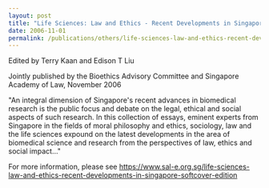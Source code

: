 ```yaml
---
layout: post
title: "Life Sciences: Law and Ethics - Recent Developments in Singapore"
date: 2006-11-01
permalink: /publications/others/life-sciences-law-and-ethics-recent-developments-in-singapore
---
```


Edited by Terry Kaan and Edison T Liu

Jointly published by the Bioethics Advisory Committee and Singapore Academy of Law, November 2006

"An integral dimension of Singapore's recent advances in biomedical research is the public focus and debate on the legal, ethical and social aspects of such research. In this collection of essays, eminent experts from Singapore in the fields of moral philosophy and ethics, sociology, law and the life sciences expound on the latest developments in the area of biomedical science and research from the perspectives of law, ethics and social impact..."

For more information, please see https://www.sal-e.org.sg/life-sciences-law-and-ethics-recent-developments-in-singapore-softcover-edition
